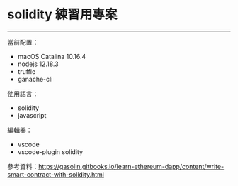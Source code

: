 # solidity 練習用專案

- - -

當前配置：
- macOS Catalina 10.16.4
- nodejs 12.18.3
- truffle
- ganache-cli

使用語言：
- solidity
- javascript

編輯器：
- vscode
- vscode-plugin solidity



參考資料：https://gasolin.gitbooks.io/learn-ethereum-dapp/content/write-smart-contract-with-solidity.html


